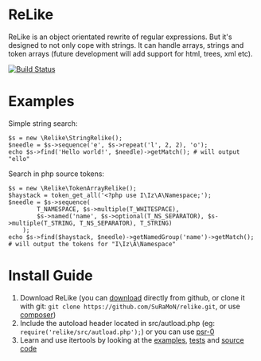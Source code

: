 ReLike
======

ReLike is an object orientated rewrite of regular expressions. But it's designed to not only cope with strings. It can handle arrays, strings and token arrays (future development will add support for html, trees, xml etc).

[![Build Status](https://travis-ci.org/SuRaMoN/relike.png?branch=master)](https://travis-ci.org/SuRaMoN/relike)

Examples
========
Simple string search:

    $s = new \Relike\StringRelike();
    $needle = $s->sequence('e', $s->repeat('l', 2, 2), 'o');
    echo $s->find('Hello world!', $needle)->getMatch(); # will output "ello"

Search in php source tokens:

    $s = new \Relike\TokenArrayRelike();
    $haystack = token_get_all('<?php use I\Iz\A\Namespace;');
    $needle = $s->sequence(
			T_NAMESPACE, $s->multiple(T_WHITESPACE),
			$s->named('name', $s->optional(T_NS_SEPARATOR), $s->multiple(T_STRING, T_NS_SEPARATOR), T_STRING)
		);
	echo $s->find($haystack, $needle)->getNamedGroup('name')->getMatch(); # will output the tokens for "I\Iz\A\Namespace"

Install Guide
============

1. Download ReLike (you can [download](https://github.com/SuRaMoN/relike/archive/master.zip) directly from github, or clone it with git: `git clone https://github.com/SuRaMoN/relike.git`, or use [composer](http://getcomposer.org/))
2. Include the autoload header located in src/autload.php (eg: `require('relike/src/autload.php');`) or you can use [psr-0](https://github.com/php-fig/fig-standards/blob/master/accepted/PSR-0.md)
3. Learn and use itertools by looking at the [examples](https://github.com/SuRaMoN/relike), [tests](https://github.com/SuRaMoN/relike/tree/master/tests/Relike) and [source code](https://github.com/SuRaMoN/relike/tree/master/src/Relike)

